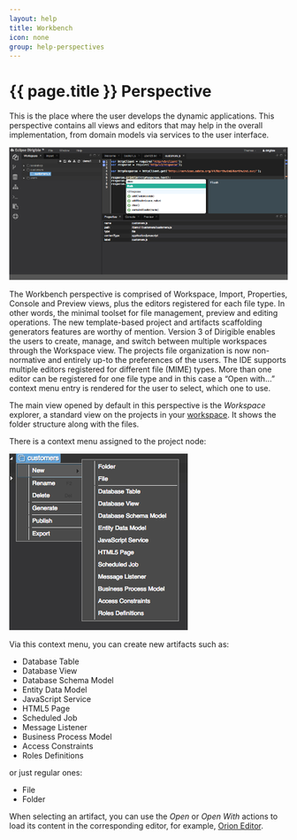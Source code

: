 ```yaml
---
layout: help
title: Workbench
icon: none
group: help-perspectives
---
```


{{ page.title }} Perspective
===

This is the place where the user develops the dynamic applications. This perspective contains all views and editors that may help in the overall implementation, from domain models via services to the user interface.

![Workbench Perspective](images/ide_workbench_perspective.png)

The Workbench perspective is comprised of Workspace, Import, Properties, Console and Preview views, plus the editors registered for each file type. In other words, the minimal toolset for file management, preview and editing operations. The new template-based project and artifacts scaffolding generators features are worthy of mention.
Version 3 of Dirigible enables the users to create, manage, and switch between multiple workspaces through the Workspace view.
The projects file organization is now non-normative and entirely up-to the preferences of the users.
The IDE supports multiple editors registered for different file (MIME) types. More than one editor can be registered for one file type and in this case a “Open with…” context menu entry is rendered for the user to select, which one to use.

The main view opened by default in this perspective is the *Workspace* explorer, a standard view on the projects in your [workspace](concepts_workspace.html). It shows the folder structure along with the files. 

There is a context menu assigned to the project node:

![Context Menu / New](images/ide_workspace_menu_new.png)

Via this context menu, you can create new artifacts such as:

* Database Table
* Database View
* Database Schema Model
* Entity Data Model
* JavaScript Service
* HTML5 Page
* Scheduled Job
* Message Listener
* Business Process Model
* Access Constraints
* Roles Definitions

or just regular ones:

*	File 
*	Folder

When selecting an artifact, you can use the *Open* or *Open With* actions to load its content in the corresponding editor, for example, [Orion Editor](ide_editor_orion.html).



